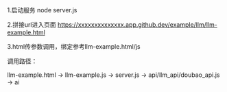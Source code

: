 1.启动服务 
node server.js

2.拼接url进入页面
https://xxxxxxxxxxxxxx.app.github.dev/example/llm/llm-example.html

3.html传参数调用，绑定参考llm-example.html/js

调用路径：

llm-example.html -> llm-example.js -> server.js
 -> api/llm_api/doubao_api.js -> ai


